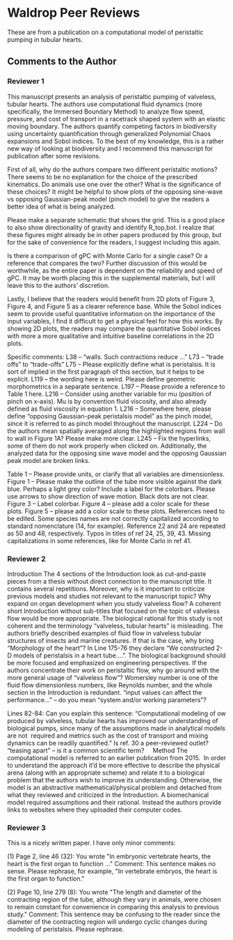# Waldrop Peer Reviews 

These are from a publication on a computational model of peristaltic pumping in tubular hearts. 

## Comments to the Author

### Reviewer 1 

This manuscript presents an analysis of peristaltic pumping of valveless, tubular hearts. The authors use computational fluid dynamics (more specifically, the Immersed Boundary Method) to analyze flow speed, pressure, and cost of transport in a racetrack shaped system with an elastic moving boundary. The authors quantify competing factors in biodiversity using uncertainty quantification through generalized Polynomial Chaos expansions and Sobol indices. To the best of my knowledge, this is a rather new way of looking at biodiversity and I recommend this manuscript for publication after some revisions.

First of all, why do the authors compare two different peristaltic motions? There seems to be no explanation for the choice of the prescribed kinematics. Do animals use one over the other? What is the significance of these choices? It might be helpful to show plots of the opposing sine-wave vs opposing Gaussian-peak model (pinch model) to give the readers a better idea of what is being analyzed.

Please make a separate schematic that shows the grid. This is a good place to also show directionality of gravity and identify R_top,bot. I realize that these figures might already be in other papers produced by this group, but for the sake of convenience for the readers, I suggest including this again.

Is there a comparison of gPC with Monte Carlo for a single case? Or a reference that compares the two? Further discussion of this would be worthwhile, as the entire paper is dependent on the reliability and speed of gPC. It may be worth placing this in the supplemental materials, but I will leave this to the authors’ discretion.

Lastly, I believe that the readers would benefit from 2D plots of Figure 3, Figure 4, and Figure 5 as a clearer reference base. While the Sobol indices seem to provide useful quantitative information on the importance of the input variables, I find it difficult to get a physical feel for how this works. By showing 2D plots, the readers may compare the quantitative Sobol indices with more a more qualitative and intuitive baseline correlations in the 2D plots.

Specific comments:
L38 – “walls. Such contractions reduce …”
L73 – “trade offs” to “trade-offs”
L75 – Please explicitly define what is peristalsis. It is sort of implied in the first paragraph of this section, but it helps to be explicit.
L119 – the wording here is weird. Please define geometric morphometrics in a separate sentence.
L197 – Please provide a reference to Table 1 here.
L216 – Consider using another variable for mu (position of pinch on x-axis). Mu is by convention fluid viscosity, and also already defined as fluid viscosity in equation 1.
L216 – Somewhere here, please define “opposing Gaussian-peak peristalsis model” as the pinch model, since it is referred to as pinch model throughout the manuscript.
L224 – Do the authors mean spatially averaged along the highlighted regions from wall to wall in Figure 1A? Please make more clear.
L245 – Fix the hyperlinks, some of them do not work properly when clicked on. Additionally, the analyzed data for the opposing sine wave model and the opposing Gaussian peak model are broken links.

Table 1 – Please provide units, or clarify that all variables are dimensionless.
Figure 1 – Please make the outline of the tube more visible against the dark blue. Perhaps a light grey color? Include a label for the colorbars. Please use arrows to show direction of wave motion. Black dots are not clear.
Figure 3 – Label colorbar.
Figure 4 – please add a color scale for these plots.
Figure 5 – please add a color scale to these plots.
References need to be edited. Some species names are not correctly capitalized according to standard nomenclature (14, for example). Reference 22 and 24 are repeated as 50 and 48, respectively. Typos in titles of ref 24, 25, 39, 43. Missing capitalizations in some references, like for Monte Carlo in ref 41.


### Reviewer 2 

Introduction
The 4 sections of the Introduction look as cut-and-paste pieces from a thesis without direct connection to the manuscript title. It contains several repetitions. Moreover, why is it important to criticize previous models and studies not relevant to the manuscript topic? Why expand on organ development when you study valveless flow? A coherent short Introduction without sub-titles that focused on the topic of valveless flow would be more appropriate.
The biological rational for this study is not coherent and the terminology “valveless, tubular hearts” is misleading. The authors briefly described examples of fluid flow in valveless tubular structures of insects and marine creatures. If that is the case, why bring “Morphology of the heart”? In Line 175-76 they declare “We constructed 2-D models of peristalsis in a heart tube….”. The biological background should be more focused and emphasized on engineering perspectives.
If the authors concentrate their work on peristaltic flow, why go around with the more general usage of “valveless flow”?
Womersley number is one of the fluid flow dimensionless numbers, like Reynolds number, and the whole section in the Introduction is redundant.
“input values can affect the performance…” – do you mean “system and/or working parameters”?

Lines 82-84: Can you explain this sentence: “Computational modeling of ow produced by valveless, tubular hearts has improved our understanding of biological pumps, since many of the assumptions made in analytical models are not  required and metrics such as the cost of transport and mixing dynamics can be readily quantified.”
Is ref. 30 a peer-reviewed outlet?
“teasing apart” – is it a common scientific term?
    
Method
The computational model is referred to an earlier publication from 2015.  In order to understand the approach it’d be more effective to describe the physical arena (along with an appropriate scheme) and relate it to a biological problem that the authors wish to improve its understanding. Otherwise, the model is an abstractive mathematical/physical problem and detached from what they reviewed and criticized in the Introduction.
A biomechanical model required assumptions and their rational. Instead the authors provide links to websites where they uploaded their computer codes.


### Reviewer 3

This is a nicely written paper. I have only minor comments:

(1) Page 2, line 46 (32): You wrote "In embryonic vertebrate hearts, the heart is the first organ to function ..." Comment: This sentence makes no sense. Please rephrase, for example, "In vertebrate embryos, the heart is the first organ to function."

(2) Page 10, line 279 (8): You wrote "The length and diameter of the contracting region of the tube, although they vary in animals, were chosen to remain constant for convenience in comparing this analysis to previous study." Comment: This sentence may be confusing to the reader since the diameter of the contracting region will undergo cyclic changes during modeling of peristalsis. Please rephrase.
    
    
    

    

